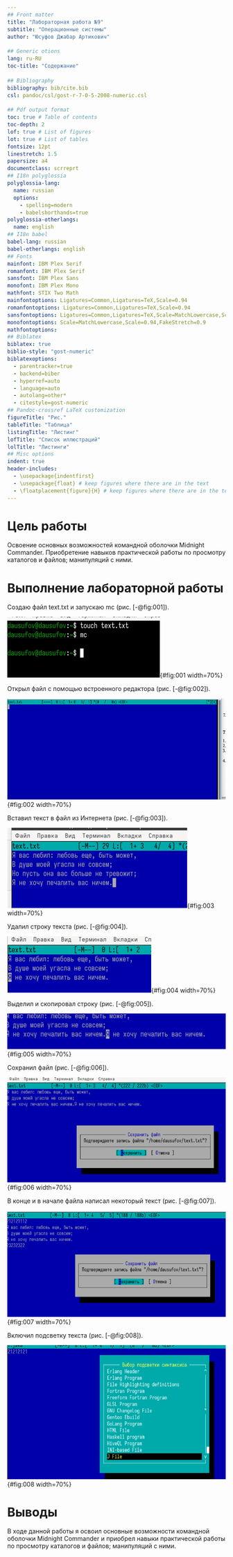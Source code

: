 ```yaml
---
## Front matter
title: "Лабораторная работа №9"
subtitle: "Операционные системы"
author: "Юсуфов Джабар Артикович"

## Generic otions
lang: ru-RU
toc-title: "Содержание"

## Bibliography
bibliography: bib/cite.bib
csl: pandoc/csl/gost-r-7-0-5-2008-numeric.csl

## Pdf output format
toc: true # Table of contents
toc-depth: 2
lof: true # List of figures
lot: true # List of tables
fontsize: 12pt
linestretch: 1.5
papersize: a4
documentclass: scrreprt
## I18n polyglossia
polyglossia-lang:
  name: russian
  options:
	- spelling=modern
	- babelshorthands=true
polyglossia-otherlangs:
  name: english
## I18n babel
babel-lang: russian
babel-otherlangs: english
## Fonts
mainfont: IBM Plex Serif
romanfont: IBM Plex Serif
sansfont: IBM Plex Sans
monofont: IBM Plex Mono
mathfont: STIX Two Math
mainfontoptions: Ligatures=Common,Ligatures=TeX,Scale=0.94
romanfontoptions: Ligatures=Common,Ligatures=TeX,Scale=0.94
sansfontoptions: Ligatures=Common,Ligatures=TeX,Scale=MatchLowercase,Scale=0.94
monofontoptions: Scale=MatchLowercase,Scale=0.94,FakeStretch=0.9
mathfontoptions:
## Biblatex
biblatex: true
biblio-style: "gost-numeric"
biblatexoptions:
  - parentracker=true
  - backend=biber
  - hyperref=auto
  - language=auto
  - autolang=other*
  - citestyle=gost-numeric
## Pandoc-crossref LaTeX customization
figureTitle: "Рис."
tableTitle: "Таблица"
listingTitle: "Листинг"
lofTitle: "Список иллюстраций"
lolTitle: "Листинги"
## Misc options
indent: true
header-includes:
  - \usepackage{indentfirst}
  - \usepackage{float} # keep figures where there are in the text
  - \floatplacement{figure}{H} # keep figures where there are in the text
---
```


# Цель работы

Освоение основных возможностей командной оболочки Midnight Commander. Приобретение навыков практической работы по просмотру каталогов и файлов; манипуляций с ними.


# Выполнение лабораторной работы

Создаю файл text.txt и запускаю mc (рис. [-@fig:001]).

![Создание файла](image/1.png){#fig:001 width=70%}

Открыл файл с помощью встроенного редактора (рис. [-@fig:002]).

![Открытие файла](image/2.png){#fig:002 width=70%}

Вставил текст в файл из Интернета (рис. [-@fig:003]).

![Вставка текста в файл](image/3.png){#fig:003 width=70%}

Удалил строку текста (рис. [-@fig:004]).

![Удаление строки текста](image/4.png){#fig:004 width=70%}

Выделил и скопировал строку (рис. [-@fig:005]).

![Выделение и копирование текста](image/5.png){#fig:005 width=70%}

Сохранил файл (рис. [-@fig:006]).

![Сохранение файла](image/6.png){#fig:006 width=70%}

В конце и в начале файла написал некоторый текст (рис. [-@fig:007]).

![Написание доп. текста](image/7.png){#fig:007 width=70%}

Включил подсветку текста (рис. [-@fig:008]).

![Включение подсветки текста](image/8.png){#fig:008 width=70%}



# Выводы

В ходе данной работы я освоил основные возможности командной оболочки Midnight Commander и приобрел навыки практической работы по просмотру каталогов и файлов; манипуляций с ними.




